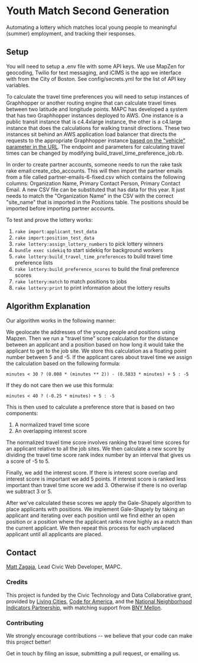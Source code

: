 # Youth Match Second Generation

 Automating a lottery which matches local young people to meaningful (summer) employment, and tracking their responses.

## Setup

You will need to setup a .env file with some API keys. We use MapZen for geocoding, Twilio for text messaging, and iCIMS is the app we interface with from the City of Boston. See config/secrets.yml for the list of API key variables.

To calculate the travel time preferences you will need to setup instances of Graphhopper or another routing engine that can calculate travel times between two latitude and longitude points. MAPC has developed a system that has two Graphhopper instances deployed to AWS. One instance is a public transit instance that is c4.4xlarge instance, the other is a c4.large instance that does the calculations for walking transit directions. These two instances sit behind an AWS application load balancer that directs the requests to the appropriate Graphhopper instance [based on the "vehicle" parameter in the URL](http://docs.aws.amazon.com/elasticloadbalancing/latest/application/load-balancer-listeners.html#listener-rules). The endpoint and parameters for calculating travel times can be changed by modifying build_travel_time_preference_job.rb.

In order to create partner accounts, someone needs to run the rake task rake email:create_cbo_accounts. This will then import the partner emails from a file called partner-emails-6-fixed.csv which contains the following columns: Organization Name, Primary Contact Person, Primary Contact Email. A new CSV file can be substituted that has data for this year. It just needs to match the "Organization Name" in the CSV with the correct "site_name" that is imported in the Positions table. The positions should be imported before importing partner accounts.

To test and prove the lottery works:

1. `rake import:applicant_test_data`
2. `rake import:position_test_data`
3. `rake lottery:assign_lottery_numbers` to pick lottery winners
4. `bundle exec sidekiq` to start sidekiq for background workers
5. `rake lottery:build_travel_time_preferences` to build travel time preference lists
6. `rake lottery:build_preference_scores` to build the final preference scores
8. `rake lottery:match` to match positions to jobs
9. `rake lottery:print` to print information about the lottery results

## Algorithm Explanation

Our algorithm works in the following manner:

We geolocate the addresses of the young people and positions using Mapzen. Then we run a "travel time" score calculation for the distance between an applicant and a position based on how long it would take the applicant to get to the job site. We store this calculation as a floating point number between 5 and -5. If the applicant cares about travel time we assign the calculation based on the following formula:

`minutes < 30 ? (0.008 * (minutes ** 2)) - (0.5833 * minutes) + 5 : -5`

If they do not care then we use this formula:

`minutes < 40 ? (-0.25 * minutes) + 5 : -5`

This is then used to calculate a preference store that is based on two components:

1. A normalized travel time score
2. An overlapping interest score

The normalized travel time score involves ranking the travel time scores for an applicant relative to all the job sites. We then calculate a new score by dividing the travel time score rank index number by an interval that gives us a score of -5 to 5.

Finally, we add the interest score. If there is interest score overlap and interest score is important we add 5 points. If interest score is ranked less important than travel time score we add 3. Otherwise if there is no overlap we subtract 3 or 5.

After we've calculated these scores we apply the Gale-Shapely algorithm to place applicants with positions. We implement Gale-Shapely by taking an applicant and iterating over each position until we find either an open position or a position where the applicant ranks more highly as a match than the current applicant. We then repeat this process for each unplaced applicant until all applicants are placed.

## Contact

[Matt Zagaja](mzagaja@mapc.org), Lead Civic Web Developer, MAPC.

### Credits

This project is funded by the Civic Technology and Data Collaborative grant, provided by [Living Cities][lc], [Code for America][cfa], and the [National Neighborhood Indicators Partnership][nnip], with matching support from [BNY Mellon][bny].

[lc]: https://www.livingcities.org/
[cfa]: https://codeforamerica.org
[nnip]: http://www.neighborhoodindicators.org/
[bny]: https://www.bnymellon.com/

### Contributing

We strongly encourage contributions -- we believe that your code can make this project better!

Get in touch by filing an issue, submitting a pull request, or emailing us.
